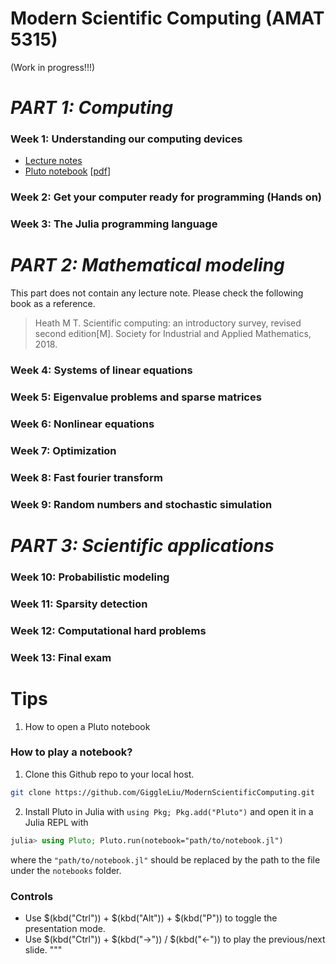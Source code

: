 # Modern Scientific Computing (AMAT 5315)

(Work in progress!!!)

# *PART 1: Computing*
### Week 1: Understanding our computing devices
* [Lecture notes](#)
* [Pluto notebook](notebooks/1.understanding-our-computing-devices.jl) [[pdf](notebooks/1.understanding-our-computing-devices.pdf)]

### Week 2: Get your computer ready for programming (Hands on)

### Week 3: The Julia programming language

# *PART 2: Mathematical modeling*
This part does not contain any lecture note.
Please check the following book as a reference.
> Heath M T. Scientific computing: an introductory survey, revised second edition[M]. Society for Industrial and Applied Mathematics, 2018.

### Week 4: Systems of linear equations

### Week 5: Eigenvalue problems and sparse matrices

### Week 6: Nonlinear equations

### Week 7: Optimization

### Week 8: Fast fourier transform

### Week 9: Random numbers and stochastic simulation

# *PART 3: Scientific applications*
### Week 10: Probabilistic modeling

### Week 11: Sparsity detection

### Week 12: Computational hard problems

### Week 13: Final exam

# Tips

1. How to open a Pluto notebook
### How to play a notebook?
1. Clone this Github repo to your local host.
```bash
git clone https://github.com/GiggleLiu/ModernScientificComputing.git
```
2. Install Pluto in Julia with `using Pkg; Pkg.add("Pluto")` and open it in a Julia REPL with
```julia
julia> using Pluto; Pluto.run(notebook="path/to/notebook.jl")
```

where the `"path/to/notebook.jl"` should be replaced by the path to the file under the `notebooks` folder.

### Controls

* Use $(kbd("Ctrl")) + $(kbd("Alt")) + $(kbd("P")) to toggle the presentation mode.
* Use $(kbd("Ctrl")) + $(kbd("→")) / $(kbd("←")) to play the previous/next slide.
"""
